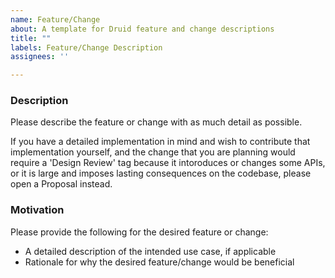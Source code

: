 ```yaml
---
name: Feature/Change
about: A template for Druid feature and change descriptions
title: ""
labels: Feature/Change Description
assignees: ''

---
```


### Description

Please describe the feature or change with as much detail as possible. 

If you have a detailed implementation in mind and wish to contribute that implementation yourself, and the change that
you are planning would require a 'Design Review' tag because it intoroduces or changes some APIs, or it is large and
imposes lasting consequences on the codebase, please open a Proposal instead.

### Motivation

Please provide the following for the desired feature or change:
- A detailed description of the intended use case, if applicable
- Rationale for why the desired feature/change would be beneficial
